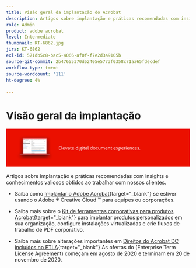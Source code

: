 ```yaml
---
title: Visão geral da implantação do Acrobat
description: Artigos sobre implantação e práticas recomendadas com insights e conhecimentos valiosos obtidos ao trabalhar com nossos clientes
role: Admin
product: adobe acrobat
level: Intermediate
thumbnail: KT-6862.jpg
jira: KT-6862
exl-id: 571db5c8-bac5-4066-af0f-f7e2d3a9105b
source-git-commit: 2b47655370d52405e5773f0358c71aa65fdecdef
workflow-type: tm+mt
source-wordcount: '111'
ht-degree: 4%

---
```


# Visão geral da implantação

![Imagem de implantação do Acrobat](../assets/Hero-Deploy.png)

Artigos sobre implantação e práticas recomendadas com insights e conhecimentos valiosos obtidos ao trabalhar com nossos clientes.

* Saiba como [Implantar o Adobe Acrobat](https://helpx.adobe.com/enterprise/using/deploying-acrobat.html){target="_blank"} se estiver usando o Adobe ® Creative Cloud ™ para equipes ou corporações.

* Saiba mais sobre o [Kit de ferramentas corporativas para produtos Acrobat](https://www.adobe.com/devnet-docs/acrobatetk/index.html){target="_blank"} para implantar produtos personalizados em sua organização, configure instalações virtualizadas e crie fluxos de trabalho de PDF corporativo.

* Saiba mais sobre alterações importantes em [Direitos do Acrobat DC incluídos no ETLA](signentitlementchanges.md){target="_blank"} As ofertas do (Enterprise Term License Agreement) começam em agosto de 2020 e terminam em 20 de novembro de 2020.
